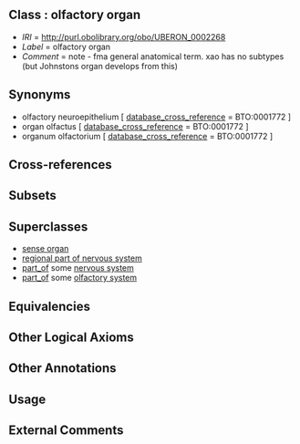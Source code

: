 
## Class : olfactory organ

 * *IRI* = http://purl.obolibrary.org/obo/UBERON_0002268
 * *Label* = olfactory organ
 * *Comment* = note - fma general anatomical term. xao has no subtypes (but Johnstons organ develops from this)

## Synonyms

 * olfactory neuroepithelium [ [database_cross_reference](../../ef/oboInOwl#hasDbXref.md) = BTO:0001772 ]
 * organ olfactus [ [database_cross_reference](../../ef/oboInOwl#hasDbXref.md) = BTO:0001772 ]
 * organum olfactorium [ [database_cross_reference](../../ef/oboInOwl#hasDbXref.md) = BTO:0001772 ]

## Cross-references


## Subsets


## Superclasses

 * [sense organ](../../UBERON/20/UBERON_0000020.md)
 * [regional part of nervous system](../../UBERON/73/UBERON_0000073.md)
 * [part_of](../../BFO/50/BFO_0000050.md) some [nervous system](../../UBERON/16/UBERON_0001016.md)
 * [part_of](../../BFO/50/BFO_0000050.md) some [olfactory system](../../UBERON/25/UBERON_0005725.md)

## Equivalencies


## Other Logical Axioms


## Other Annotations


## Usage


## External Comments

